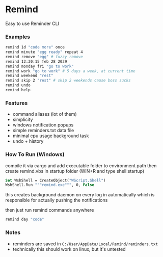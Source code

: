 # Remind
Easy to use Reminder CLI

### Examples
``` bash
remind 1d "code more" once
remind minute "egg ready" repeat 4
remind remove "egg" # fuzzy remove
remind 12:30:15 feb 28 2029
remind monday fri "go to work"
remind work "go to work" # 5 days a week, at current time
remind weekend "rest"
remind skip 2 "rest" # skip 2 weekends cause boss sucks
remind undo
remind help
```

### Features
- command aliases (lot of them)
- simplicity
- windows notification popups
- simple reminders.txt data file
- minimal cpu usage background task
- undo + history

### How To Run (Windows)
compile it via cargo and add executable folder to environment path
then create remind.vbs in startup folder (WIN+R and type shell:startup)
``` vb
Set WshShell = CreateObject("WScript.Shell")
WshShell.Run """remind.exe""", 0, False
```
this creates background daemon on every log in automatically
which is responsible for actually pushing the notifications

then just run remind commands anywhere
``` bash
remind day "code"
```

### Notes
- reminders are saved in `C:/User/AppData/Local/Remind/reminders.txt`
- technically this should work on linux, but it's untested